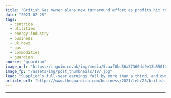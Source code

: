 ```yaml
---
title: "British Gas owner plans new turnaround effort as profits hit record low"
date: "2021-02-25"
tags: 
  - centrica
  - utilities
  - energy industry
  - business
  - uk news
  - gas
  - commodities
  - guardian
source: "guardian"
image_url: "https://i.guim.co.uk/img/media/5caaf0bd56a57360dd9e13b55013d3dbef6424de/0_233_5184_3110/master/5184.jpg?width=460&quality=85&auto=format&fit=max&s=4c5add504f7b018d4c1599605d175997"
image_fp: "/assets/img/post_thumbnails/187.jpg"
lead: "Supplier’s full-year earnings fall by more than a third, and owner Centrica records £577m pre-tax lossThe owner of British Gas has launched its second turnaround programme in five years after the energy supplier’s earnings plunged to their lowest on ..."
article_url: "https://www.theguardian.com/business/2021/feb/25/british-gas-owner-centrica-plans-new-turnaround-effort-as-profits-hit-record-low"
---
```


---
